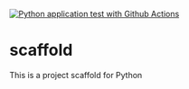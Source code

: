 [![Python application test with Github Actions](https://github.com/SyafiqSaat/scaffold/actions/workflows/main.yml/badge.svg)](https://github.com/SyafiqSaat/scaffold/actions/workflows/main.yml)

# scaffold
This is a project scaffold for Python
